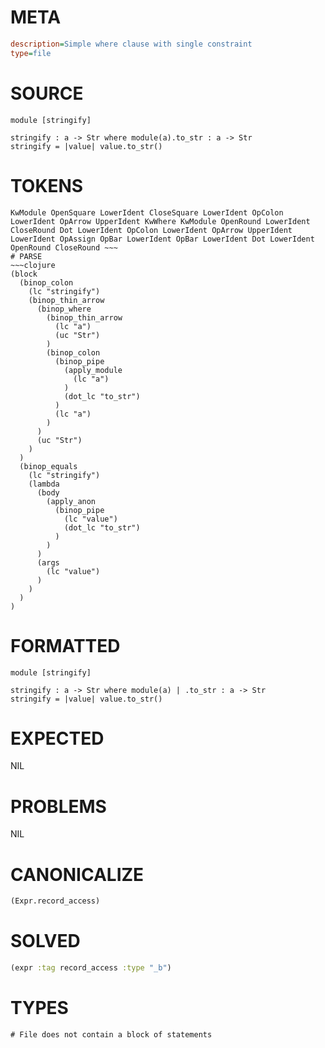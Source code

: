 # META
~~~ini
description=Simple where clause with single constraint
type=file
~~~
# SOURCE
~~~roc
module [stringify]

stringify : a -> Str where module(a).to_str : a -> Str
stringify = |value| value.to_str()
~~~
# TOKENS
~~~text
KwModule OpenSquare LowerIdent CloseSquare LowerIdent OpColon LowerIdent OpArrow UpperIdent KwWhere KwModule OpenRound LowerIdent CloseRound Dot LowerIdent OpColon LowerIdent OpArrow UpperIdent LowerIdent OpAssign OpBar LowerIdent OpBar LowerIdent Dot LowerIdent OpenRound CloseRound ~~~
# PARSE
~~~clojure
(block
  (binop_colon
    (lc "stringify")
    (binop_thin_arrow
      (binop_where
        (binop_thin_arrow
          (lc "a")
          (uc "Str")
        )
        (binop_colon
          (binop_pipe
            (apply_module
              (lc "a")
            )
            (dot_lc "to_str")
          )
          (lc "a")
        )
      )
      (uc "Str")
    )
  )
  (binop_equals
    (lc "stringify")
    (lambda
      (body
        (apply_anon
          (binop_pipe
            (lc "value")
            (dot_lc "to_str")
          )
        )
      )
      (args
        (lc "value")
      )
    )
  )
)
~~~
# FORMATTED
~~~roc
module [stringify]

stringify : a -> Str where module(a) | .to_str : a -> Str
stringify = |value| value.to_str()
~~~
# EXPECTED
NIL
# PROBLEMS
NIL
# CANONICALIZE
~~~clojure
(Expr.record_access)
~~~
# SOLVED
~~~clojure
(expr :tag record_access :type "_b")
~~~
# TYPES
~~~roc
# File does not contain a block of statements
~~~
